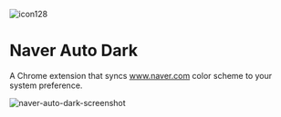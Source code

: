 ![icon128](https://user-images.githubusercontent.com/19797697/126921180-39869725-4286-4efb-a289-03e918d2d81b.png)

# Naver Auto Dark

A Chrome extension that syncs www.naver.com color scheme to your system preference.

![naver-auto-dark-screenshot](https://user-images.githubusercontent.com/19797697/126921340-59bdc8a2-dbcc-4d87-9b2e-61fb45f144e2.png)

